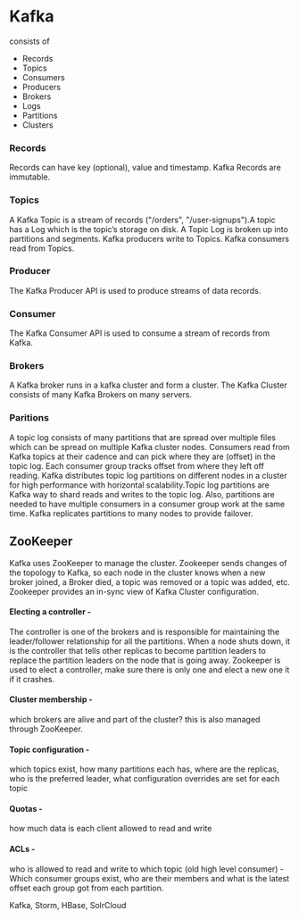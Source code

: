 # Kafka

consists of
- Records 
- Topics
- Consumers
- Producers
- Brokers 
- Logs
- Partitions
- Clusters

### Records
 Records can have key (optional), value and timestamp. Kafka Records are immutable. 
 
### Topics
A Kafka Topic is a stream of records ("/orders", "/user-signups").A topic has a Log which is the topic’s storage on disk. A Topic Log is broken up into partitions and segments. Kafka producers write to Topics. Kafka consumers read from Topics.

### Producer
The Kafka Producer API is used to produce streams of data records. 

### Consumer
The Kafka Consumer API is used to consume a stream of records from Kafka.

### Brokers

A Kafka broker runs in a kafka cluster and form a cluster. The Kafka Cluster consists of many Kafka Brokers on many servers.

### Paritions
A topic log consists of many partitions that are spread over multiple files which can be spread on multiple Kafka cluster nodes. Consumers read from Kafka topics at their cadence and can pick where they are (offset) in the topic log. Each consumer group tracks offset from where they left off reading. Kafka distributes topic log partitions on different nodes in a cluster for high performance with horizontal scalability.Topic log partitions are Kafka way to shard reads and writes to the topic log. Also, partitions are needed to have multiple consumers in a consumer group work at the same time. Kafka replicates partitions to many nodes to provide failover.


## ZooKeeper
Kafka uses ZooKeeper to manage the cluster. Zookeeper sends changes of the topology to Kafka, so each node in the cluster knows when a new broker joined, a Broker died, a topic was removed or a topic was added, etc. Zookeeper provides an in-sync view of Kafka Cluster configuration.
#### Electing a controller - 
The controller is one of the brokers and is responsible for maintaining the leader/follower relationship for all the partitions. When a node shuts down, it is the controller that tells other replicas to become partition leaders to replace the partition leaders on the node that is going away. Zookeeper is used to elect a controller, make sure there is only one and elect a new one it if it crashes.

#### Cluster membership -
which brokers are alive and part of the cluster? this is also managed through ZooKeeper.

#### Topic configuration - 
which topics exist, how many partitions each has, where are the replicas, who is the preferred leader, what configuration overrides are set for each topic

#### Quotas -
how much data is each client allowed to read and write

#### ACLs - 
who is allowed to read and write to which topic (old high level consumer) - Which consumer groups exist, who are their members and what is the latest offset each group got from each partition.



 Kafka, Storm, HBase, SolrCloud

